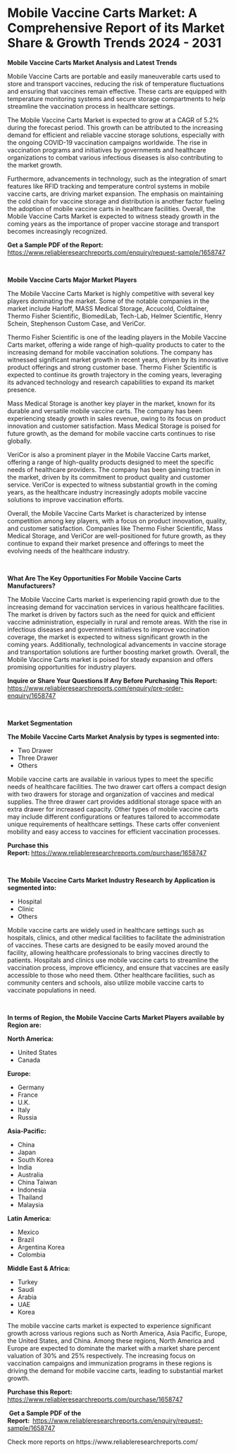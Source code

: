 <p><h1>Mobile Vaccine Carts Market: A Comprehensive Report of its Market Share & Growth Trends 2024 - 2031</h1></p><p><strong>Mobile Vaccine Carts Market Analysis and Latest Trends</strong></p>
<p><p>Mobile Vaccine Carts are portable and easily maneuverable carts used to store and transport vaccines, reducing the risk of temperature fluctuations and ensuring that vaccines remain effective. These carts are equipped with temperature monitoring systems and secure storage compartments to help streamline the vaccination process in healthcare settings.</p><p>The Mobile Vaccine Carts Market is expected to grow at a CAGR of 5.2% during the forecast period. This growth can be attributed to the increasing demand for efficient and reliable vaccine storage solutions, especially with the ongoing COVID-19 vaccination campaigns worldwide. The rise in vaccination programs and initiatives by governments and healthcare organizations to combat various infectious diseases is also contributing to the market growth.</p><p>Furthermore, advancements in technology, such as the integration of smart features like RFID tracking and temperature control systems in mobile vaccine carts, are driving market expansion. The emphasis on maintaining the cold chain for vaccine storage and distribution is another factor fueling the adoption of mobile vaccine carts in healthcare facilities. Overall, the Mobile Vaccine Carts Market is expected to witness steady growth in the coming years as the importance of proper vaccine storage and transport becomes increasingly recognized.</p></p>
<p><strong>Get a Sample PDF of the Report:&nbsp;</strong> <a href="https://www.reliableresearchreports.com/enquiry/request-sample/1658747">https://www.reliableresearchreports.com/enquiry/request-sample/1658747</a></p>
<p>&nbsp;</p>
<p><strong>Mobile Vaccine Carts Major Market Players</strong></p>
<p><p>The Mobile Vaccine Carts Market is highly competitive with several key players dominating the market. Some of the notable companies in the market include Harloff, MASS Medical Storage, Accucold, Coldtainer, Thermo Fisher Scientific, BiomediLab, Tech-Lab, Helmer Scientific, Henry Schein, Stephenson Custom Case, and VeriCor.</p><p>Thermo Fisher Scientific is one of the leading players in the Mobile Vaccine Carts market, offering a wide range of high-quality products to cater to the increasing demand for mobile vaccination solutions. The company has witnessed significant market growth in recent years, driven by its innovative product offerings and strong customer base. Thermo Fisher Scientific is expected to continue its growth trajectory in the coming years, leveraging its advanced technology and research capabilities to expand its market presence.</p><p>Mass Medical Storage is another key player in the market, known for its durable and versatile mobile vaccine carts. The company has been experiencing steady growth in sales revenue, owing to its focus on product innovation and customer satisfaction. Mass Medical Storage is poised for future growth, as the demand for mobile vaccine carts continues to rise globally.</p><p>VeriCor is also a prominent player in the Mobile Vaccine Carts market, offering a range of high-quality products designed to meet the specific needs of healthcare providers. The company has been gaining traction in the market, driven by its commitment to product quality and customer service. VeriCor is expected to witness substantial growth in the coming years, as the healthcare industry increasingly adopts mobile vaccine solutions to improve vaccination efforts.</p><p>Overall, the Mobile Vaccine Carts Market is characterized by intense competition among key players, with a focus on product innovation, quality, and customer satisfaction. Companies like Thermo Fisher Scientific, Mass Medical Storage, and VeriCor are well-positioned for future growth, as they continue to expand their market presence and offerings to meet the evolving needs of the healthcare industry.</p></p>
<p>&nbsp;</p>
<p><strong>What Are The Key Opportunities For Mobile Vaccine Carts Manufacturers?</strong></p>
<p><p>The Mobile Vaccine Carts market is experiencing rapid growth due to the increasing demand for vaccination services in various healthcare facilities. The market is driven by factors such as the need for quick and efficient vaccine administration, especially in rural and remote areas. With the rise in infectious diseases and government initiatives to improve vaccination coverage, the market is expected to witness significant growth in the coming years. Additionally, technological advancements in vaccine storage and transportation solutions are further boosting market growth. Overall, the Mobile Vaccine Carts market is poised for steady expansion and offers promising opportunities for industry players.</p></p>
<p><strong>Inquire or Share Your Questions If Any Before Purchasing This Report:</strong> <a href="https://www.reliableresearchreports.com/enquiry/pre-order-enquiry/1658747">https://www.reliableresearchreports.com/enquiry/pre-order-enquiry/1658747</a></p>
<p>&nbsp;</p>
<p><strong>Market Segmentation</strong></p>
<p><strong>The Mobile Vaccine Carts Market Analysis by types is segmented into:</strong></p>
<p><ul><li>Two Drawer</li><li>Three Drawer</li><li>Others</li></ul></p>
<p><p>Mobile vaccine carts are available in various types to meet the specific needs of healthcare facilities. The two drawer cart offers a compact design with two drawers for storage and organization of vaccines and medical supplies. The three drawer cart provides additional storage space with an extra drawer for increased capacity. Other types of mobile vaccine carts may include different configurations or features tailored to accommodate unique requirements of healthcare settings. These carts offer convenient mobility and easy access to vaccines for efficient vaccination processes.</p></p>
<p><strong>Purchase this Report:&nbsp;</strong><a href="https://www.reliableresearchreports.com/purchase/1658747">https://www.reliableresearchreports.com/purchase/1658747</a></p>
<p>&nbsp;</p>
<p><strong>The Mobile Vaccine Carts Market Industry Research by Application is segmented into:</strong></p>
<p><ul><li>Hospital</li><li>Clinic</li><li>Others</li></ul></p>
<p><p>Mobile vaccine carts are widely used in healthcare settings such as hospitals, clinics, and other medical facilities to facilitate the administration of vaccines. These carts are designed to be easily moved around the facility, allowing healthcare professionals to bring vaccines directly to patients. Hospitals and clinics use mobile vaccine carts to streamline the vaccination process, improve efficiency, and ensure that vaccines are easily accessible to those who need them. Other healthcare facilities, such as community centers and schools, also utilize mobile vaccine carts to vaccinate populations in need.</p></p>
<p>&nbsp;</p>
<p><strong>In terms of Region, the Mobile Vaccine Carts Market Players available by Region are:</strong></p>
<p>
    <p> <strong> North America: </strong>
        <ul>
            <li>United States</li>
            <li>Canada</li>
        </ul>
        </p> 
    <p> <strong> Europe: </strong>
        <ul>
            <li>Germany</li>
            <li>France</li>
            <li>U.K.</li>
            <li>Italy</li>
            <li>Russia</li>
        </ul>
        </p> 
    <p> <strong> Asia-Pacific: </strong>
        <ul>
            <li>China</li>
            <li>Japan</li>
            <li>South Korea</li>
            <li>India</li>
            <li>Australia</li>
            <li>China Taiwan</li>
            <li>Indonesia</li>
            <li>Thailand</li>
            <li>Malaysia</li>
        </ul>
        </p> 
    <p> <strong> Latin America: </strong>
        <ul>
            <li>Mexico</li>
            <li>Brazil</li>
            <li>Argentina Korea</li>
            <li>Colombia</li>
        </ul>
        </p> 
    <p> <strong> Middle East & Africa: </strong>
        <ul>
            <li>Turkey</li>
            <li>Saudi</li>
            <li>Arabia</li>
            <li>UAE</li>
            <li>Korea</li>
        </ul>
    </p>
    </p>
<p><p>The mobile vaccine carts market is expected to experience significant growth across various regions such as North America, Asia Pacific, Europe, the United States, and China. Among these regions, North America and Europe are expected to dominate the market with a market share percent valuation of 30% and 25% respectively. The increasing focus on vaccination campaigns and immunization programs in these regions is driving the demand for mobile vaccine carts, leading to substantial market growth.</p></p>
<p><strong>Purchase this Report: </strong><a href="https://www.reliableresearchreports.com/purchase/1658747">https://www.reliableresearchreports.com/purchase/1658747</a></p>
<p>&nbsp;<strong>Get a Sample PDF of the Report:&nbsp;&nbsp;</strong><a href="https://www.reliableresearchreports.com/enquiry/request-sample/1658747">https://www.reliableresearchreports.com/enquiry/request-sample/1658747</a></p>
<p><strong></strong></p>
<p>Check more reports on https://www.reliableresearchreports.com/</p>
